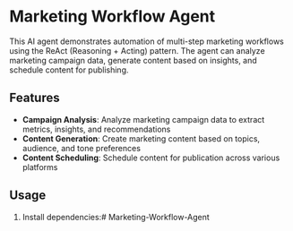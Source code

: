 # Marketing Workflow Agent

This AI agent demonstrates automation of multi-step marketing workflows using the ReAct (Reasoning + Acting) pattern. The agent can analyze marketing campaign data, generate content based on insights, and schedule content for publishing.

## Features

- **Campaign Analysis**: Analyze marketing campaign data to extract metrics, insights, and recommendations
- **Content Generation**: Create marketing content based on topics, audience, and tone preferences
- **Content Scheduling**: Schedule content for publication across various platforms

## Usage

1. Install dependencies:#   M a r k e t i n g - W o r k f l o w - A g e n t  
 